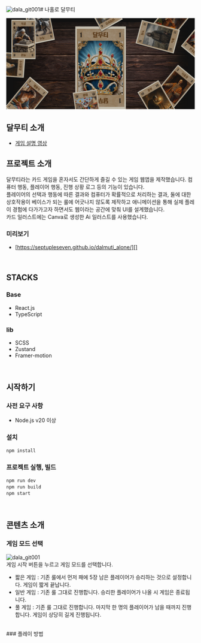 ![dala_git001](https://github.com/user-attachments/assets/be2fb67e-23aa-4de5-bb0e-6cd56a40d0cf)# 나홀로 달무티
<p align="center">
    <img src=".readme/preview.jpg" />
</p>

## 달무티 소개
- [게임 설명 영상][]

[게임 설명 영상]: https://youtu.be/sO-vxnoL31A?si=ls5eMAc9QKEPIoIs

## 프로젝트 소개
달무티라는 카드 게임을 혼자서도 간단하게 즐길 수 있는 게임 웹앱을 제작했습니다. 컴퓨터 행동, 플레이어 행동, 진행 상황 로그 등의 기능이 있습니다.<br/>
플레이어의 선택과 행동에 따른 결과와 컴퓨터가 확률적으로 처리하는 결과, 둘에 대한 상호작용이 베이스가 되는 룰에 어긋나지 않도록 제작하고 애니메이션을 통해 실제 플레이 경험에 다가가고자 하면서도 웹이라는 공간에 맞춰 UI를 설계했습니다.<br/>
카드 일러스트에는 Canva로 생성한 Ai 일러스트를 사용했습니다.

### 미리보기
- [https://septupleseven.github.io/dalmuti_alone/][]

[https://septupleseven.github.io/dalmuti_alone/]: https://septupleseven.github.io/dalmuti_alone/
<br/>

## STACKS   
### Base
- React.js
- TypeScript
### lib
- SCSS
- Zustand
- Framer-motion
<br/>

## 시작하기
### 사전 요구 사항
- Node.js v20 이상

### 설치
```bash
npm install
```

### 프로젝트 실행, 빌드
```bash
npm run dev
npm run build
npm start
```
<br/>

## 콘텐츠 소개   
### 게임 모드 선택
![dala_git001](https://github.com/user-attachments/assets/f6efac7e-1186-4f48-a958-41fa61d3333f)
<br/>
게임 시작 버튼을 누르고 게임 모드를 선택합니다.
- 짧은 게임 : 기존 룰에서 먼저 패에 5장 남은 플레이어가 승리하는 것으로 설정합니다. 게임이 짧게 끝납니다.
- 일반 게임 : 기존 룰 그대로 진행합니다. 승리한 플레이어가 나올 시 게임은 종료됩니다.
- 풀 게임 : 기존 룰 그대로 진행합니다. 마지막 한 명의 플레이어가 남을 때까지 진행합니다. 게임이 상당히 길게 진행됩니다.
<br/>
### 플레이 방법
